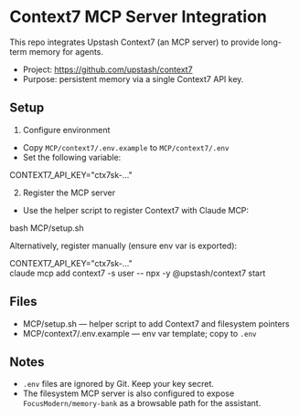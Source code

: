 Context7 MCP Server Integration
================================

This repo integrates Upstash Context7 (an MCP server) to provide long-term memory for agents.

- Project: https://github.com/upstash/context7
- Purpose: persistent memory via a single Context7 API key.

Setup
-----

1) Configure environment
- Copy `MCP/context7/.env.example` to `MCP/context7/.env`
- Set the following variable:

CONTEXT7_API_KEY="ctx7sk-..."

2) Register the MCP server
- Use the helper script to register Context7 with Claude MCP:

bash MCP/setup.sh

Alternatively, register manually (ensure env var is exported):

CONTEXT7_API_KEY="ctx7sk-..." \
claude mcp add context7 -s user -- npx -y @upstash/context7 start

Files
-----

- MCP/setup.sh — helper script to add Context7 and filesystem pointers
- MCP/context7/.env.example — env var template; copy to `.env`

Notes
-----

- `.env` files are ignored by Git. Keep your key secret.
- The filesystem MCP server is also configured to expose `FocusModern/memory-bank` as a browsable path for the assistant.
